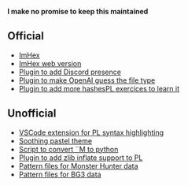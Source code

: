 **I make no promise to keep this maintained**

## Official

- [ImHex](https://github.com/WerWolv/ImHex)
- [ImHex web version](https://web.imhex.werwolv.net/)
- [Plugin to add Discord presence](https://github.com/WerWolv/ImHex-Plugin-DiscordRPC)
- [Plugin to make OpenAI guess the file type](https://github.com/WerWolv/ImHex-Plugin-Oracle)
- [Plugin to add more hashes](https://github.com/WerWolv/ImHex-Hashes-Plugin)[PL exercices to learn it](https://github.com/WerWolv/ImHex-Patties)

## Unofficial

- [VSCode extension for PL syntax highlighting](https://github.com/Calcoph/vscode-hexpat)
- [Soothing pastel theme](https://github.com/catppuccin/imhex)
- [Script to convert ¨M to python](https://github.com/Calcoph/hexpyt)
- [Plugin to add zlib inflate support to PL](https://github.com/Jusb3/ImHex-Zlib-Plugin)
- [Pattern files for Monster Hunter data](https://github.com/var-username/Monster-Hunter-Frontier-Patterns)
- [Pattern files for BG3 data](https://github.com/LennardF1989/BG3-ImHex-Patterns)
